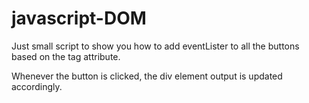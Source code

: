 # javascript-DOM

Just  small script to show you how to add eventLister to all the buttons based on the tag attribute.

Whenever the button is clicked, the div element output is updated accordingly.
